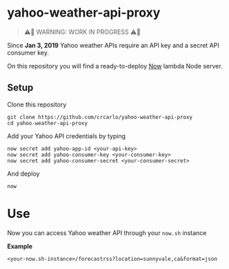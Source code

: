 # yahoo-weather-api-proxy

> ⚠🚧 WARNING: WORK IN PROGRESS ⚠🚧

Since **Jan 3, 2019** Yahoo weather APIs require an API key and a secret API consumer key.

On this repository you will find a ready-to-deploy [Now](https://zeit.co/now) lambda Node server.

## Setup

Clone this repository

```
git clone https://github.com/crcarlo/yahoo-weather-api-proxy
cd yahoo-weather-api-proxy
```

Add your Yahoo API credentials by typing

```
now secret add yahoo-app-id <your-api-key>
now secret add yahoo-consumer-key <your-consumer-key>
now secret add yahoo-consumer-secret <your-consumer-secret>
```

And deploy

```
now
```

# Use

Now you can access Yahoo weather API through your `now.sh` instance

**Example**
```
<your-now.sh-instance>/forecastrss?location=sunnyvale,ca&format=json
```